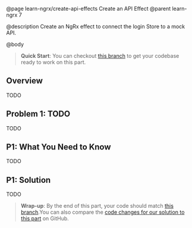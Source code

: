 @page learn-ngrx/create-api-effects Create an API Effect
@parent learn-ngrx 7

@description Create an NgRx effect to connect the login Store to a mock API.

@body

> **Quick Start**: You can checkout [this branch](https://github.com/bitovi/angular-ngrx-chat/tree/test-actions) to get your codebase ready to work on this part.

## Overview

TODO

## Problem 1: TODO

TODO

## P1: What You Need to Know

TODO

## P1: Solution

TODO

> **Wrap-up**: By the end of this part, your code should match [this branch](https://github.com/bitovi/angular-ngrx-chat/tree/create-api-effects).You can also compare the [code changes for our solution to this part](https://github.com/bitovi/angular-ngrx-chat/compare/test-actions...create-api-effects) on GitHub.
